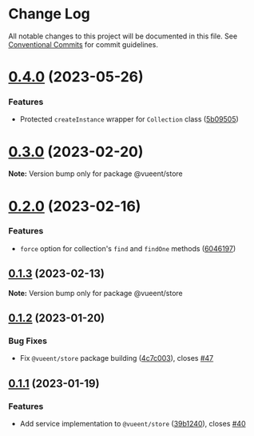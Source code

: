 # Change Log

All notable changes to this project will be documented in this file.
See [Conventional Commits](https://conventionalcommits.org) for commit guidelines.

# [0.4.0](https://github.com/vueent/vueent/compare/v0.3.0...v0.4.0) (2023-05-26)


### Features

* Protected `createInstance` wrapper for `Collection` class ([5b09505](https://github.com/vueent/vueent/commit/5b09505979d5d570befc050ca9bf41d7b79890bd))





# [0.3.0](https://github.com/vueent/vueent/compare/v0.2.0...v0.3.0) (2023-02-20)

**Note:** Version bump only for package @vueent/store





# [0.2.0](https://github.com/vueent/vueent/compare/v0.1.3...v0.2.0) (2023-02-16)


### Features

* `force` option for collection's `find` and `findOne` methods ([6046197](https://github.com/vueent/vueent/commit/60461979845918f936343709fb34f4205b1e5c86))





## [0.1.3](https://github.com/vueent/vueent/compare/v0.1.2...v0.1.3) (2023-02-13)

**Note:** Version bump only for package @vueent/store





## [0.1.2](https://github.com/vueent/vueent/compare/v0.1.1...v0.1.2) (2023-01-20)


### Bug Fixes

* Fix `@vueent/store` package building ([4c7c003](https://github.com/vueent/vueent/commit/4c7c00324f7f2e5592f685c63a5b7bd1e1e69db9)), closes [#47](https://github.com/vueent/vueent/issues/47)





## [0.1.1](https://github.com/vueent/vueent/compare/v0.1.0...v0.1.1) (2023-01-19)


### Features

* Add service implementation to `@vueent/store` ([39b1240](https://github.com/vueent/vueent/commit/39b12402d917fcdeb87e3968074b2ddaf034cbfa)), closes [#40](https://github.com/vueent/vueent/issues/40)
